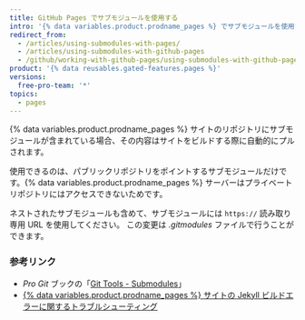 ```yaml
---
title: GitHub Pages でサブモジュールを使用する
intro: '{% data variables.product.prodname_pages %} でサブモジュールを使用すると、他のサイトのコードで他のプロジェクトを含めることができます。'
redirect_from:
  - /articles/using-submodules-with-pages/
  - /articles/using-submodules-with-github-pages
  - /github/working-with-github-pages/using-submodules-with-github-pages
product: '{% data reusables.gated-features.pages %}'
versions:
  free-pro-team: '*'
topics:
  - pages
---
```

{% data variables.product.prodname_pages %} サイトのリポジトリにサブモジュールが含まれている場合、その内容はサイトをビルドする際に自動的にプルされます。

使用できるのは、パブリックリポジトリをポイントするサブモジュールだけです。{% data variables.product.prodname_pages %} サーバーはプライベートリポジトリにはアクセスできないためです。

ネストされたサブモジュールも含めて、サブモジュールには `https://` 読み取り専用 URL を使用してください。 この変更は _.gitmodules_ ファイルで行うことができます。

### 参考リンク

- _Pro Git_ ブックの「[Git Tools - Submodules](https://git-scm.com/book/en/Git-Tools-Submodules)」
- [{% data variables.product.prodname_pages %} サイトの Jekyll ビルドエラーに関するトラブルシューティング](/articles/troubleshooting-jekyll-build-errors-for-github-pages-sites)
